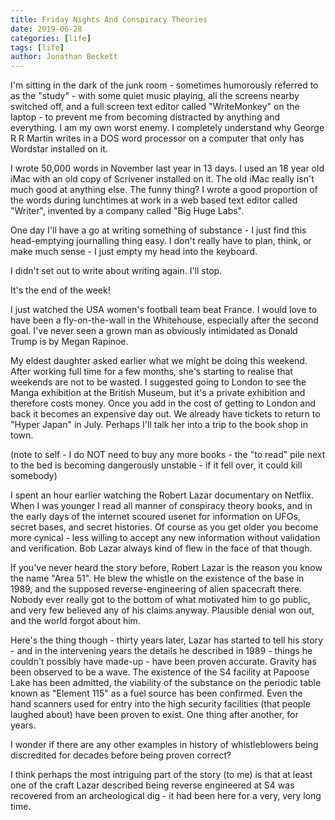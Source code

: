```yaml
---
title: Friday Nights And Conspiracy Theories
date: 2019-06-28
categories: [life]
tags: [life]
author: Jonathan Beckett
---
```


I'm sitting in the dark of the junk room - sometimes humorously referred to as the "study" - with some quiet music playing, all the screens nearby switched off, and a full screen text editor called "WriteMonkey" on the laptop - to prevent me from becoming distracted by anything and everything. I am my own worst enemy. I completely understand why George R R Martin writes in a DOS word processor on a computer that only has Wordstar installed on it.

I wrote 50,000 words in November last year in 13 days. I used an 18 year old iMac with an old copy of Scrivener installed on it. The old iMac really isn't much good at anything else. The funny thing? I wrote a good proportion of the words during lunchtimes at work in a web based text editor called "Writer", invented by a company called "Big Huge Labs".

One day I'll have a go at writing something of substance - I just find this head-emptying journalling thing easy. I don't really have to plan, think, or make much sense - I just empty my head into the keyboard.

I didn't set out to write about writing again. I'll stop.

It's the end of the week!

I just watched the USA women's football team beat France. I would love to have been a fly-on-the-wall in the Whitehouse, especially after the second goal. I've never seen a grown man as obviously intimidated as Donald Trump is by Megan Rapinoe.

My eldest daughter asked earlier what we might be doing this weekend. After working full time for a few months, she's starting to realise that weekends are not to be wasted. I suggested going to London to see the Manga exhibition at the British Museum, but it's a private exhibition and therefore costs money. Once you add in the cost of getting to London and back it becomes an expensive day out. We already have tickets to return to "Hyper Japan" in July. Perhaps I'll talk her into a trip to the book shop in town.

(note to self - I do NOT need to buy any more books - the "to read" pile next to the bed is becoming dangerously unstable - if it fell over, it could kill somebody)

I spent an hour earlier watching the Robert Lazar documentary on Netflix. When I was younger I read all manner of conspiracy theory books, and in the early days of the internet scoured usenet for information on UFOs, secret bases, and secret histories. Of course as you get older you become more cynical - less willing to accept any new information without validation and verification. Bob Lazar always kind of flew in the face of that though.

If you've never heard the story before, Robert Lazar is the reason you know the name "Area 51". He blew the whistle on the existence of the base in 1989, and the supposed reverse-engineering of alien spacecraft there. Nobody ever really got to the bottom of what motivated him to go public, and very few believed any of his claims anyway. Plausible denial won out, and the world forgot about him.

Here's the thing though - thirty years later, Lazar has started to tell his story - and in the intervening years the details he described in 1989 - things he couldn't possibly have made-up - have been proven accurate. Gravity has been observed to be a wave. The existence of the S4 facility at Papoose Lake has been admitted, the viability of the substance on the periodic table known as "Element 115" as a fuel source has been confirmed. Even the hand scanners used for entry into the high security facilities (that people laughed about) have been proven to exist. One thing after another, for years.

I wonder if there are any other examples in history of whistleblowers being discredited for decades before being proven correct?

I think perhaps the most intriguing part of the story (to me) is that at least one of the craft Lazar described being reverse engineered at S4 was recovered from an archeological dig - it had been here for a very, very long time.